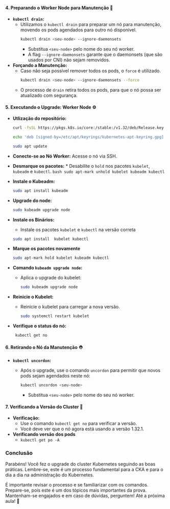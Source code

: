 #### 4. Preparando o Worker Node para Manutenção 🚧

*   **`kubectl drain`:**
    *   Utilizamos o `kubectl drain` para preparar um nó para manutenção, movendo os pods agendados para outro nó disponível.
        ```bash
        kubectl drain <seu-node> --ignore-daemonsets
        ```
        *   Substitua `<seu-node>` pelo nome do seu nó worker.
        *   A flag `--ignore-daemonsets` garante que o daemonsets (que são usados por CNI) não sejam removidos.
*  **Forçando a Manutenção:**
    *  Caso não seja possível remover todos os pods, o `force` é utilizado.
        ```bash
        kubectl drain <seu-node> --ignore-daemonsets --force
        ```
    *  O processo de `drain` retira todos os pods, para que o nó possa ser atualizado com segurança.

#### 5. Executando o Upgrade: Worker Node ⚙️

*   **Utlização do repositório:**
    ```bash
    curl -fsSL https://pkgs.k8s.io/core:/stable:/v1.32/deb/Release.key | sudo gpg --dearmor -o /etc/apt/keyrings/kubernetes-apt-keyring.gpg
    ```

    ```bash
    echo 'deb [signed-by=/etc/apt/keyrings/kubernetes-apt-keyring.gpg] https://pkgs.k8s.io/core:/stable:/v1.32/deb /' | sudo tee /etc/apt/sources.list.d/kubernetes.list
    ```
    
    ```bash
    sudo apt update
    ```

*   **Conecte-se ao Nó Worker:** Acesse o nó via SSH.
* **Desmarque os pacotes:**
      *  Desabilite o `hold` nos pacotes `kubelet`, `kubeadm` e `kubectl`.
      ```bash
      sudo apt-mark unhold kubelet kubeadm kubectl
      ```

*   **Instale o Kubeadm:**
      ```bash
      sudo apt install kubeadm
      ```

*   **Upgrade do node:**
    ```bash
    sudo kubeadm upgrade node
    ```

*   **Instale os Binários:**
    *  Instale os pacotes `kubelet` e `kubectl` na versão correta
    ```bash
    sudo apt install  kubelet kubectl
    ```
*   **Marque os pacotes novamente**
      ```bash
      sudo apt-mark hold kubelet kubeadm kubectl
      ```

*   **Comando `kubeadm upgrade node`:**
    *   Aplica o upgrade do kubelet:
        ```bash
        sudo kubeadm upgrade node
        ```

*   **Reinicie o Kubelet:**
    *   Reinicie o kubelet para carregar a nova versão.
        ```bash
        sudo systemctl restart kubelet
        ```
*  **Verifique o status do nó:**
      ```bash
       kubectl get no
      ```

#### 6. Retirando o Nó da Manutenção ⛑️

*   **`kubectl uncordon`:**
    *   Após o upgrade, use o comando `uncordon` para permitir que novos pods sejam agendados neste nó:

        ```bash
        kubectl uncordon <seu-node>
        ```

        *   Substitua `<seu-node>` pelo nome do seu nó worker.

#### 7. Verificando a Versão do Cluster 🧐

*   **Verificação:**
    * Use o comando `kubectl get no` para verificar a versão.
    *   Você deve ver que o nó agora está usando a versão 1.32.1.
* **Verificando versão dos pods**
   *  `kubectl get po -A`

### Conclusão

Parabéns! Você fez o upgrade do cluster Kubernetes seguindo as boas práticas. Lembre-se, este é um processo fundamental para a CKA e para o dia a dia na administração do Kubernetes.

É importante revisar o processo e se familiarizar com os comandos. Prepare-se, pois este é um dos tópicos mais importantes da prova. Mantenham-se engajados e em caso de dúvidas, perguntem! Até a próxima aula! 👋
